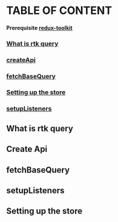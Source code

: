 # TABLE OF CONTENT

#### Prerequisite [redux-toolkit](https://redux-toolkit.js.org/introduction/getting-started)

### [What is rtk query](https://github.com/goodmanfreeman/RTK-query-summary/README.md#what-is-rtk-query-1)
### [createApi](https://github.com/goodmanfreeman/RTK-query-summary/README.md#create-api)
### [fetchBaseQuery](https://github.com/goodmanfreeman/RTK-query-summary/README.md#fetchbasequery-1)
### [Setting up the store](https://github.com/goodmanfreeman/RTK-query-summary/README.md#setting-up-the-store-1)
### [setupListeners](https://github.com/goodmanfreeman/RTK-query-summary/README.md#setup-listners-1)


## What is rtk query
## Create Api
## fetchBaseQuery
## setupListeners
## Setting up the store

